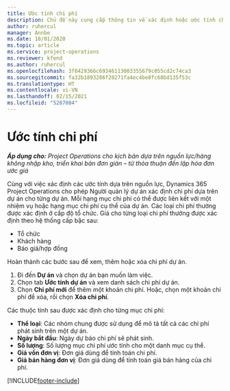```yaml
---
title: Ước tính chi phí
description: Chủ đề này cung cấp thông tin về xác định hoặc ước tính chi phí dựa trên dự án.
author: ruhercul
manager: Annbe
ms.date: 10/01/2020
ms.topic: article
ms.service: project-operations
ms.reviewer: kfend
ms.author: ruhercul
ms.openlocfilehash: 3f0429366c69346113003355679c055cd2c74ca3
ms.sourcegitcommit: fa32b1893286f20271fa4ec4be8fc68bd135f53c
ms.translationtype: HT
ms.contentlocale: vi-VN
ms.lasthandoff: 02/15/2021
ms.locfileid: "5287084"
---
```

# <a name="expense-estimates"></a>Ước tính chi phí
_**Áp dụng cho:** Project Operations cho kịch bản dựa trên nguồn lực/hàng không nhập kho, triển khai bản đơn giản – từ thỏa thuận đến lập hóa đơn ước giá_

Cùng với việc xác định các ước tính dựa trên nguồn lực, Dynamics 365 Project Operations cho phép Người quản lý dự án xác định chi phí dựa trên dự án cho từng dự án. Mỗi hạng mục chi phí có thể được liên kết với một nhiệm vụ hoặc hạng mục chi phí cụ thể của dự án. Các loại chi phí thường được xác định ở cấp độ tổ chức. Giá cho từng loại chi phí thường được xác định theo hệ thống cấp bậc sau:

- Tổ chức
- Khách hàng
- Báo giá/hợp đồng

Hoàn thành các bước sau để xem, thêm hoặc xóa chi phí dự án.

1. Đi đến **Dự án** và chọn dự án bạn muốn làm việc.
2. Chọn tab **Ước tính dự án** và xem danh sách chi phí dự án.
3. Chọn **Chi phí mới** để thêm một khoản chi phí. Hoặc, chọn một khoản chi phí để xóa, rồi chọn **Xóa chi phí**.

Các thuộc tính sau được xác định cho từng mục chi phí:

- **Thể loại**: Các nhóm chung được sử dụng để mô tả tất cả các chi phí phát sinh trên một dự án.
- **Ngày bắt đầu**: Ngày dự báo chi phí sẽ phát sinh.
- **Số lượng**: Số lượng mục chi phí ước tính cho một danh mục cụ thể.
- **Giá vốn đơn vị**: Đơn giá dùng để tính toán chi phí.
- **Giá bán hàng đơn vị**: Đơn giá dùng để tính toán giá bán hàng của chi phí.



[!INCLUDE[footer-include](../includes/footer-banner.md)]